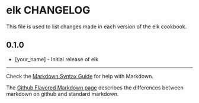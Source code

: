 # elk CHANGELOG

This file is used to list changes made in each version of the elk cookbook.

## 0.1.0
- [your_name] - Initial release of elk

- - -
Check the [Markdown Syntax Guide](http://daringfireball.net/projects/markdown/syntax) for help with Markdown.

The [Github Flavored Markdown page](http://github.github.com/github-flavored-markdown/) describes the differences between markdown on github and standard markdown.
